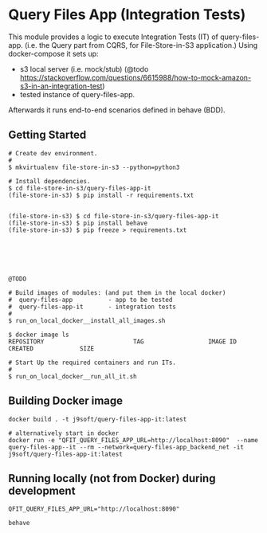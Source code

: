 # Query Files App (Integration Tests)

This module provides a logic to execute Integration Tests (IT) of query-files-app. (i.e. the Query part from CQRS, for File-Store-in-S3 application.)
Using docker-compose it sets up:
- s3 local server (i.e. mock/stub) (@todo  https://stackoverflow.com/questions/6615988/how-to-mock-amazon-s3-in-an-integration-test)
- tested instance of query-files-app.

Afterwards it runs end-to-end scenarios defined in behave (BDD).

## Getting Started

```
# Create dev environment.
#
$ mkvirtualenv file-store-in-s3 --python=python3

# Install dependencies.
$ cd file-store-in-s3/query-files-app-it
(file-store-in-s3) $ pip install -r requirements.txt


(file-store-in-s3) $ cd file-store-in-s3/query-files-app-it
(file-store-in-s3) $ pip install behave
(file-store-in-s3) $ pip freeze > requirements.txt






@TODO

# Build images of modules: (and put them in the local docker)
#  query-files-app          - app to be tested
#  query-files-app-it       - integration tests
#
$ run_on_local_docker__install_all_images.sh 

$ docker image ls
REPOSITORY                         TAG                  IMAGE ID            CREATED             SIZE

# Start Up the required containers and run ITs.
#
$ run_on_local_docker__run_all_it.sh 
```

## Building Docker image

```
docker build . -t j9soft/query-files-app-it:latest

# alternatively start in docker
docker run -e "QFIT_QUERY_FILES_APP_URL=http://localhost:8090"  --name query-files-app--it --rm --network=query-files-app_backend_net -it j9soft/query-files-app-it:latest
```

## Running locally (not from Docker) during development

```
QFIT_QUERY_FILES_APP_URL="http://localhost:8090"

behave
```
